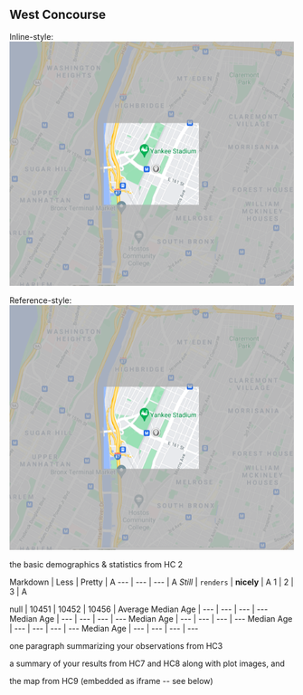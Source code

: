 ## West Concourse


Inline-style: 
![alt text](https://github.com/xshi0603/concourse-webpage/blob/main/HC6_image.png "Concourse Image")

Reference-style: 
![alt text][logo]

[logo]: https://github.com/xshi0603/concourse-webpage/blob/main/HC6_image.png "Logo Title Text 2"

the basic demographics & statistics from HC 2

Markdown | Less | Pretty | A
--- | --- | --- | A
*Still* | `renders` | **nicely** | A
1 | 2 | 3 | A

null | 10451 | 10452 | 10456 | Average
Median Age | --- | --- | --- | ---
Median Age | --- | --- | --- | ---
Median Age | --- | --- | --- | ---
Median Age | --- | --- | --- | ---
Median Age | --- | --- | --- | ---

one paragraph summarizing your observations from HC3

a summary of your results from HC7 and HC8 along with plot images, and

the map from HC9 (embedded as iframe -- see below)
